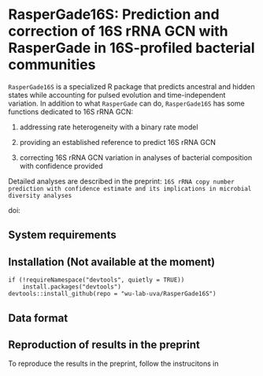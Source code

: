 # RasperGade16S: Prediction and correction of 16S rRNA GCN with RasperGade in 16S-profiled bacterial communities
`RasperGade16S` is a specialized R package that predicts ancestral and hidden states while accounting for pulsed evolution and time-independent variation.
In addition to what `RasperGade` can do, `RasperGade16S` has some functions dedicated to 16S rRNA GCN:

1. addressing rate heterogeneity with a binary rate model

2. providing an established reference to predict 16S rRNA GCN 

3. correcting 16S rRNA GCN variation in analyses of bacterial composition with confidence provided

Detailed analyses are described in the preprint: `16S rRNA copy number prediction with confidence estimate and its implications in microbial diversity analyses`

doi: 

## System requirements

## Installation (Not available at the moment)
```
if (!requireNamespace("devtools", quietly = TRUE))
    install.packages("devtools")
devtools::install_github(repo = "wu-lab-uva/RasperGade16S")
```
## Data format

## Reproduction of results in the preprint
To reproduce the results in the preprint, follow the instrucitons in
